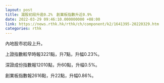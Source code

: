 ```yaml
---
layout: post
title: 滬股初段升逾0.2%　創業板指數升近0.9%
date: 2022-03-29 09:46:10.000000000 +08:00
link: https://news.rthk.hk/rthk/ch/component/k2/1641395-20220329.htm
categories: rthk
---
```


內地股市初段上升。

上證指數較早時報3221點，升7點，升幅0.23%。

深證成份指數報12010點，升60點，升幅0.5%。

創業板指數報2616點，升22點，升幅0.86%。
